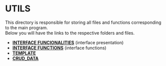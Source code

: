 # UTILS
This directory is responsible for storing all files and functions corresponding to the main program.<br> Below you will have the links to the respective folders and files.

- **[INTERFACE FUNCIONALITIES](https://upraggy.github.io/FOOD_DEV/Documentation/utils/INTERFACE_FUNCIONALITIES)** (interface presentation)
- **[INTERFACE FUNCTIONS](https://upraggy.github.io/FOOD_DEV/Documentation/utils/Interface_func)** (interface functions)
- **[TEMPLATE](https://upraggy.github.io/FOOD_DEV/Documentation/utils/template)**
- **[CRUD_DATA](https://upraggy.github.io/FOOD_DEV/Documentation/utils/CRUD_DATA)**

